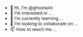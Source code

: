 - 👋 Hi, I’m @ghostwiin
- 👀 I’m interested in ...
- 🌱 I’m currently learning ...
- 💞️ I’m looking to collaborate on ...
- 📫 How to reach me ...

<!---
ghostwiin/ghostwiin is a ✨ special ✨ repository because its `README.md` (this file) appears on your GitHub profile.
You can click the Preview link to take a look at your changes.
--->
